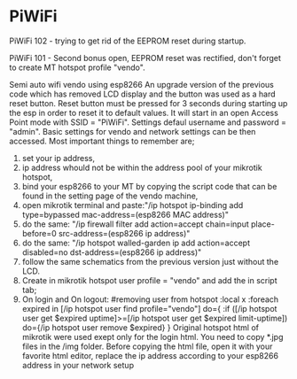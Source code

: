 # PiWiFi
PiWiFi 102 - trying to get rid of the EEPROM reset during startup.

PiWiFi 101 - Second bonus open, EEPROM reset was rectified, don't forget to create MT hotspot profile "vendo".

Semi auto wifi vendo using esp8266
An upgrade version of the previous code which has removed LCD display and the button was used as a hard reset button.
Reset button must be pressed for 3 seconds during starting up the esp in order to reset it to default values.
It will start in an open Access Point mode with SSID = "PiWiFi". Settings defaul username and password = "admin".
Basic settings for vendo and network settings can be then accessed.
Most important things to remember are;
1. set your ip address,
2. ip address whould not be within the address pool of your mikrotik hotspot,
3. bind your esp8266 to your MT by copying the script code that can be found in the setting page of the vendo machine,
4. open mikrotik terminal and paste:"/ip hotspot ip-binding add type=bypassed mac-address=(esp8266 MAC address)"
5. do the same: "/ip firewall filter add action=accept chain=input place-before=0 src-address=(esp8266 ip address)"
6. do the same: "/ip hotspot walled-garden ip add action=accept disabled=no dst-address=(esp8266 ip address)"
7. follow the same schematics from the previous version just without the LCD.
8. Create in mikrotik hotspot user profile = "vendo" and add the in script tab;
9. On login and On logout: 
    #removing user from hotspot
    :local x
    :foreach expired in [/ip hotspot user find profile="vendo"] do={
    :if ([/ip hotspot user get $expired uptime]>=[/ip hotspot user get $expired limit-uptime]) do={/ip hotspot user remove $expired}
    }
Original hotspot html of mikrotik were used exept only for the login html. You need to copy *.jpg files in the /img folder.
Before copying the html file, open it with your favorite html editor, replace the ip address according to your esp8266 address in your network setup
